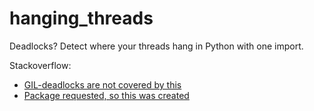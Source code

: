# hanging_threads
Deadlocks? Detect where your threads hang in Python with one import.

Stackoverflow:

- [GIL-deadlocks are not covered by this](http://stackoverflow.com/questions/10014481/python-threads-hang#comment33263430_17744731)
- [Package requested, so this was created](http://stackoverflow.com/questions/3443607/how-can-i-tell-where-my-python-script-is-hanging/17744556#comment69129716_17744556)
